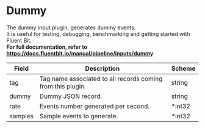 # Dummy

The dummy input plugin, generates dummy events. <br /> It is useful for testing, debugging, benchmarking and getting started with Fluent Bit. <br /> **For full documentation, refer to https://docs.fluentbit.io/manual/pipeline/inputs/dummy**


| Field | Description | Scheme |
| ----- | ----------- | ------ |
| tag | Tag name associated to all records coming from this plugin. | string |
| dummy | Dummy JSON record. | string |
| rate | Events number generated per second. | *int32 |
| samples | Sample events to generate. | *int32 |
